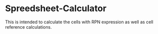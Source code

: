 # Spreedsheet-Calculator
This is intended to calculate the cells with RPN expression as well as cell reference calculations.
